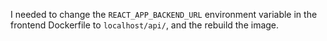 I needed to change the `REACT_APP_BACKEND_URL` environment variable in the frontend Dockerfile to `localhost/api/`, and the rebuild the image.

